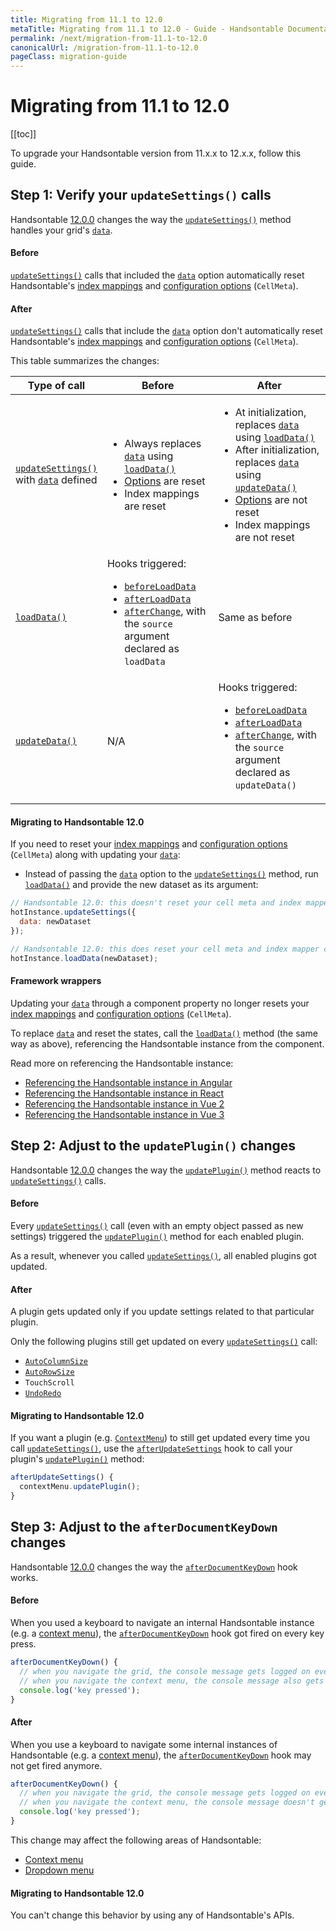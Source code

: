 ```yaml
---
title: Migrating from 11.1 to 12.0
metaTitle: Migrating from 11.1 to 12.0 - Guide - Handsontable Documentation
permalink: /next/migration-from-11.1-to-12.0
canonicalUrl: /migration-from-11.1-to-12.0
pageClass: migration-guide
---
```


# Migrating from 11.1 to 12.0

[[toc]]

To upgrade your Handsontable version from 11.x.x to 12.x.x, follow this guide.

## Step 1: Verify your `updateSettings()` calls

Handsontable [12.0.0](https://github.com/handsontable/handsontable/releases/tag/12.0.0) changes the way the [`updateSettings()`](@/api/core.md#updatesettings) method handles your grid's [`data`](@/api/options.md#data).

#### Before

[`updateSettings()`](@/api/core.md#updatesettings) calls that included the [`data`](@/api/options.md#data) option automatically reset Handsontable's [index mappings](@/api/indexmapper.md) and [configuration options](@/guides/getting-started/setting-options.md) (`CellMeta`).

#### After

[`updateSettings()`](@/api/core.md#updatesettings) calls that include the [`data`](@/api/options.md#data) option don't automatically reset Handsontable's [index mappings](@/api/indexmapper.md) and [configuration options](@/guides/getting-started/setting-options.md) (`CellMeta`).

This table summarizes the changes:

| Type of call                                                                                                                                  | Before                                                                                                                                                                                                                                               | After                                                                                                                                                                                                                                                                                                                                                                |
| --------------------------------------------------------------------------------------------------------------------------------------------- | ---------------------------------------------------------------------------------------------------------------------------------------------------------------------------------------------------------------------------------------------------- | -------------------------------------------------------------------------------------------------------------------------------------------------------------------------------------------------------------------------------------------------------------------------------------------------------------------------------------------------------------------- |
| <span style="white-space: nowrap;">[`updateSettings()`](@/api/core.md#updatesettings)</span><br> with [`data`](@/api/options.md#data) defined | <ul><li>Always replaces [`data`](@/api/options.md#data) using [`loadData()`](@/api/core.md#loaddata)</li><li>[Options](@/guides/getting-started/setting-options.md) are reset</li><li>Index mappings are reset</li></ul>                             | <ul><li>At initialization, replaces [`data`](@/api/options.md#data) using [`loadData()`](@/api/core.md#loaddata)</li><li>After initialization, replaces [`data`](@/api/options.md#data) using [`updateData()`](@/api/core.md#updatedata)</li><li>[Options](@/guides/getting-started/setting-options.md) are not reset</li><li>Index mappings are not reset</li></ul> |
| <span style="white-space: nowrap;">[`loadData()`](@/api/core.md#loaddata)</span>                                                              | Hooks triggered:<ul><li>[`beforeLoadData`](@/api/hooks.md#beforeloaddata)</li><li>[`afterLoadData`](@/api/hooks.md#afterloaddata)</li><li>[`afterChange`](@/api/hooks.md#afterchange), with the `source` argument declared as `loadData`</li></ul> | Same as before                                                                                                                                                                                                                                                                                                                                                       |
| <span style="white-space: nowrap;">[`updateData()`](@/api/core.md#updatedata)</span>                                                          | N/A                                                                                                                                                                                                                                                  | Hooks triggered:<ul><li>[`beforeLoadData`](@/api/hooks.md#beforeloaddata)</li><li>[`afterLoadData`](@/api/hooks.md#afterloaddata)</li><li>[`afterChange`](@/api/hooks.md#afterchange), with the `source` argument declared as `updateData()`</li></ul>                                                                                                               |

#### Migrating to Handsontable 12.0

If you need to reset your [index mappings](@/api/indexmapper.md) and [configuration options](@/guides/getting-started/setting-options.md) (`CellMeta`) along with updating your [`data`](@/api/options.md#data):

- Instead of passing the [`data`](@/api/options.md#data) option to the [`updateSettings()`](@/api/core.md#updatesettings) method, run [`loadData()`](@/api/core.md#loadData) and provide the new dataset as its argument:
```js
// Handsontable 12.0: this doesn't reset your cell meta and index mapper configuration
hotInstance.updateSettings({
  data: newDataset
});

// Handsontable 12.0: this does reset your cell meta and index mapper configuration
hotInstance.loadData(newDataset);
```

#### Framework wrappers

Updating your [`data`](@/api/options.md#data) through a component property no longer resets your [index mappings](@/api/indexmapper.md) and [configuration options](@/guides/getting-started/setting-options.md) (`CellMeta`).

To replace [`data`](@/api/options.md#data) and reset the states, call the [`loadData()`](@/api/core.md#loadData) method (the same way as above), referencing the Handsontable instance from the component.

Read more on referencing the Handsontable instance:
- [Referencing the Handsontable instance in Angular](@/guides/integrate-with-angular/angular-hot-reference.md)
- [Referencing the Handsontable instance in React](@/guides/integrate-with-react/react-hot-reference.md)
- [Referencing the Handsontable instance in Vue 2](@/guides/integrate-with-vue/vue-hot-reference.md)
- [Referencing the Handsontable instance in Vue 3](@/guides/integrate-with-vue3/vue3-hot-reference.md)

## Step 2: Adjust to the `updatePlugin()` changes

Handsontable [12.0.0](https://github.com/handsontable/handsontable/releases/tag/12.0.0) changes the way the [`updatePlugin()`](@/api/autocolumnsize.md#updateplugin) method reacts to [`updateSettings()`](@/api/core.md#updatesettings) calls.

#### Before

Every [`updateSettings()`](@/api/core.md#updatesettings) call (even with an empty object passed as new settings) triggered 
the [`updatePlugin()`](@/api/autocolumnsize.md#updateplugin) method for each enabled plugin.

As a result, whenever you called [`updateSettings()`](@/api/core.md#updatesettings), all enabled plugins got updated.

#### After

A plugin gets updated only if you update settings related to that particular plugin.

Only the following plugins still get updated on every [`updateSettings()`](@/api/core.md#updatesettings) call:
  - [`AutoColumnSize`](@/api/autocolumnsize.md)
  - [`AutoRowSize`](@/api/autorowsize.md)
  - `TouchScroll`
  - [`UndoRedo`](@/api/undoredo.md)

#### Migrating to Handsontable 12.0

If you want a plugin (e.g. [`ContextMenu`](@/api/contextmenu.md)) to still get updated every time you call [`updateSettings()`](@/api/core.md#updatesettings), use the [`afterUpdateSettings`](@/api/hooks.md#afterupdatesettings) hook to call your plugin's [`updatePlugin()`](@/api/autocolumnsize.md#updateplugin) method:

```js
afterUpdateSettings() {
  contextMenu.updatePlugin();
}
```

## Step 3: Adjust to the `afterDocumentKeyDown` changes

Handsontable [12.0.0](https://github.com/handsontable/handsontable/releases/tag/12.0.0) changes the way the [`afterDocumentKeyDown`](@/api/hooks.md#afterdocumentkeydown) hook works.

#### Before

When you used a keyboard to navigate an internal Handsontable instance (e.g. a [context menu](@/guides/accessories-and-menus/context-menu.md)), the [`afterDocumentKeyDown`](@/api/hooks.md#afterdocumentkeydown) hook got fired on every key press.

```js
afterDocumentKeyDown() {
  // when you navigate the grid, the console message gets logged on every key press
  // when you navigate the context menu, the console message also gets logged on every key press
  console.log('key pressed');
}
```

#### After

When you use a keyboard to navigate some internal instances of Handsontable (e.g. a [context menu](@/guides/accessories-and-menus/context-menu.md)), the [`afterDocumentKeyDown`](@/api/hooks.md#afterdocumentkeydown) hook may not get fired anymore.

```js
afterDocumentKeyDown() {
  // when you navigate the grid, the console message gets logged on every key press
  // when you navigate the context menu, the console message doesn't get logged at all
  console.log('key pressed');
}
```

This change may affect the following areas of Handsontable:
- [Context menu](@/api/contextmenu.md)
- [Dropdown menu](@/api/dropdownmenu.md)

#### Migrating to Handsontable 12.0

You can't change this behavior by using any of Handsontable's APIs.
